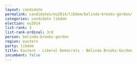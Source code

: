 ```yaml
---
layout: candidate
permalink: candidates/eu2014/libdem/belinda-brooks-gordon/
categories: candidate libdem
election: eu2014
list-rank: 3
list-rank-ordinal: 3rd
person: belinda-brooks-gordon
region: eastern
party: libdem
title: Eastern - Liberal Democrats - Belinda Brooks-Gordon
incumbent: false
---
```

